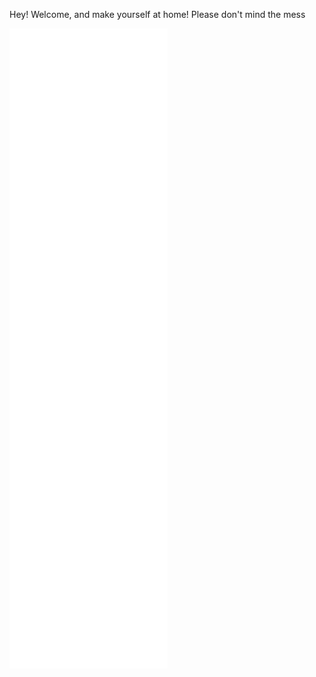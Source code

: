 Hey! Welcome, and make yourself at home! Please don't mind the mess

![Metrics](https://github.com/aimerib/aimerib/blob/main/github-metrics.svg)

